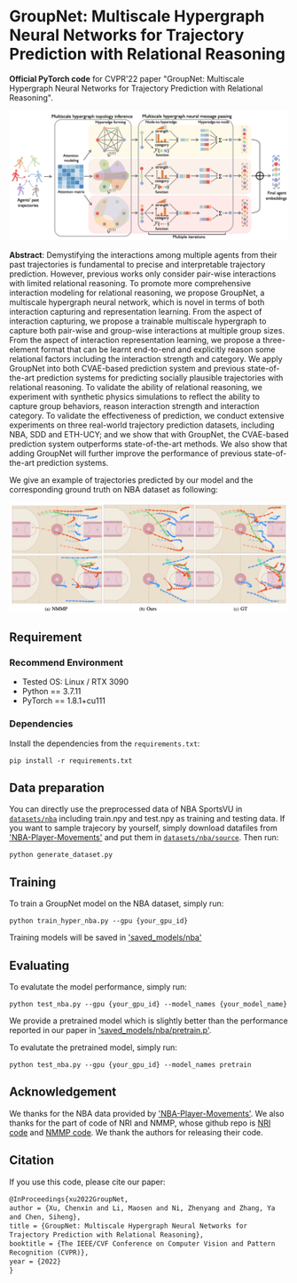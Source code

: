 # GroupNet: Multiscale Hypergraph Neural Networks for Trajectory Prediction with Relational Reasoning

**Official PyTorch code** for CVPR'22 paper "GroupNet: Multiscale Hypergraph Neural Networks for Trajectory Prediction with Relational Reasoning".

![](imgs/groupnet.png)

**Abstract**: Demystifying the interactions among multiple agents from their past trajectories is fundamental to precise and interpretable trajectory prediction. However, previous works only consider pair-wise interactions with limited relational reasoning. To promote more comprehensive interaction modeling for relational reasoning, we propose GroupNet, a multiscale hypergraph neural network, which is novel in terms of both interaction capturing and representation learning. From the aspect of interaction capturing, we propose a trainable multiscale hypergraph to capture both pair-wise and group-wise interactions at multiple group sizes. From the aspect of interaction representation learning, we propose a three-element format that can be learnt end-to-end and explicitly reason some relational factors including the interaction strength and category. We apply GroupNet into both CVAE-based prediction system and previous state-of-the-art prediction systems for predicting socially plausible trajectories with relational reasoning. To validate the ability of relational reasoning, we experiment with synthetic physics simulations to reflect the ability to capture group behaviors, reason interaction strength and interaction category. To validate the effectiveness of prediction, we conduct extensive experiments on three real-world trajectory prediction datasets, including NBA, SDD and ETH-UCY; and we show that with GroupNet, the CVAE-based prediction system outperforms state-of-the-art methods. We also show that adding GroupNet will further improve the performance of previous state-of-the-art prediction systems. 


We give an example of trajectories predicted by our model and the corresponding ground truth on NBA dataset as following:

![](imgs/visualization.png)

## Requirement

### Recommend Environment

* Tested OS: Linux / RTX 3090
* Python == 3.7.11
* PyTorch == 1.8.1+cu111

### Dependencies

Install the dependencies from the `requirements.txt`:
```linux
pip install -r requirements.txt
```

## Data preparation
You can directly use the preprocessed data of NBA SportsVU in [`datasets/nba`](datasets/nba) including train.npy and test.npy as training and testing data. If you want to sample trajecory by yourself, simply download datafiles from ['NBA-Player-Movements'](https://github.com/linouk23/NBA-Player-Movements/tree/master/data/2016.NBA.Raw.SportVU.Game.Logs) and put them in [`datasets/nba/source`](datasets/nba/source). Then run:
```
python generate_dataset.py
```

## Training
To train a GroupNet model on the NBA dataset, simply run:
```
python train_hyper_nba.py --gpu {your_gpu_id}
```

Training models will be saved in ['saved_models/nba'](saved_models/nba)


## Evaluating

To evalutate the model performance, simply run:

```
python test_nba.py --gpu {your_gpu_id} --model_names {your_model_name}
```
We provide a pretrained model which is slightly better than the performance reported in our paper in ['saved_models/nba/pretrain.p'](saved_models/nba/pretrain.p). 

To evalutate the pretrained model, simply run:
```
python test_nba.py --gpu {your_gpu_id} --model_names pretrain
```


## Acknowledgement

We thanks for the NBA data provided by ['NBA-Player-Movements'](https://github.com/linouk23/NBA-Player-Movements). We also thanks for the part of code of NRI and NMMP, whose github repo is [NRI code](https://github.com/ethanfetaya/NRI) and [NMMP code](https://github.com/PhyllisH/NMMP). We thank the authors for releasing their code.

## Citation

If you use this code, please cite our paper:

```
@InProceedings{xu2022GroupNet,
author = {Xu, Chenxin and Li, Maosen and Ni, Zhenyang and Zhang, Ya and Chen, Siheng},
title = {GroupNet: Multiscale Hypergraph Neural Networks for Trajectory Prediction with Relational Reasoning},
booktitle = {The IEEE/CVF Conference on Computer Vision and Pattern Recognition (CVPR)},
year = {2022}
}
```